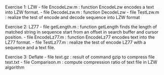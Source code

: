 Exercise 1: LZW
    - file EncodeLzw.m : function EncodeLzw encodes a text into LZW format.
    - file DecodeLzw.m : function DecodeLzw 
    - file TestLzw.m : realize the test of encode and decode sequence into LZW format
    
Exercise 2: LZ77
    - file getLength.m : function getLength finds the length of matched string in sequence
                            start from an offset in search buffer and cursor position.
    - file EncodeLz77.m : function EncodeLz77 encodes text into the LZ77 format.
    - file TestLz77.m : realize the test of encode LZ77 with a sequence and a text file.
                        
Exercise 3: Deflate
    - file text.gz : result of command gzip to compress file text.txt
    - file Comparison.m : compute compression ratio of text file in LZW algorithm
